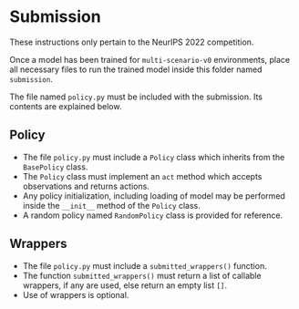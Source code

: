 # Submission
These instructions only pertain to the NeurIPS 2022 competition.

Once a model has been trained for `multi-scenario-v0` environments, place all necessary files to run the trained model inside this folder named `submission`. 

The file named `policy.py` must be included with the submission. Its contents are explained below.

## Policy
+ The file `policy.py` must include a `Policy` class which inherits from the `BasePolicy` class.
+ The `Policy` class must implement an `act` method which accepts observations and returns actions.
+ Any policy initialization, including loading of model may be performed inside the `__init__` method of the `Policy` class.
+ A random policy named `RandomPolicy` class is provided for reference.

## Wrappers
+ The file `policy.py` must include a `submitted_wrappers()` function.
+ The function `submitted_wrappers()` must return a list of callable wrappers, if any are used, else return an empty list `[]`. 
+ Use of wrappers is optional.
